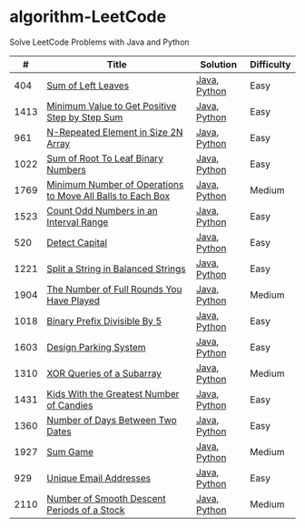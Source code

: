 # algorithm-LeetCode

Solve LeetCode Problems with Java and Python

| # | Title | Solution | Difficulty |
| - | ----- | -------- | ---------- |
| 404 | [Sum of Left Leaves](https://leetcode.com/problems/sum-of-left-leaves/) | [Java](./java/404/Solution.java), [Python](./python3/404/Solution.py) | Easy |
| 1413 | [Minimum Value to Get Positive Step by Step Sum](https://leetcode.com/problems/minimum-value-to-get-positive-step-by-step-sum/) | [Java](./java/1413/Solution.java), [Python](./python3/1413/Solution.py) | Easy |
| 961 | [N-Repeated Element in Size 2N Array](https://leetcode.com/problems/n-repeated-element-in-size-2n-array/) | [Java](./java/961/Solution.java), [Python](./python3/961/Solution.py) | Easy |
| 1022 | [Sum of Root To Leaf Binary Numbers](https://leetcode.com/problems/sum-of-root-to-leaf-binary-numbers/) | [Java](./java/1022/Solution.java), [Python](./python3/1022/Solution.py) | Easy |
| 1769 | [Minimum Number of Operations to Move All Balls to Each Box](https://leetcode.com/problems/minimum-number-of-operations-to-move-all-balls-to-each-box/) | [Java](./java/1769/Solution.java), [Python](./python3/1769/Solution.py) | Medium |
| 1523 | [Count Odd Numbers in an Interval Range](https://leetcode.com/problems/count-odd-numbers-in-an-interval-range/) | [Java](./java/1523/Solution.java), [Python](./python3/1523/Solution.py) | Easy |
| 520 | [Detect Capital](https://leetcode.com/problems/detect-capital/) | [Java](./java/520/Solution.java), [Python](./python3/520/Solution.py) | Easy |
| 1221 | [Split a String in Balanced Strings](https://leetcode.com/problems/split-a-string-in-balanced-strings/) | [Java](./java/1221/Solution.java), [Python](./python3/1221/Solution.py) | Easy |
| 1904 | [The Number of Full Rounds You Have Played](https://leetcode.com/problems/the-number-of-full-rounds-you-have-played/) | [Java](./java/1904/Solution.java), [Python](./python3/1904/Solution.py) | Medium |
| 1018 | [Binary Prefix Divisible By 5](https://leetcode.com/problems/binary-prefix-divisible-by-5/) | [Java](./java/1018/Solution.java), [Python](./python3/1018/Solution.py) | Easy |
| 1603 | [Design Parking System](https://leetcode.com/problems/design-parking-system/) | [Java](./java/1603/ParkingSystem.java), [Python](./python3/1603/ParkingSystem.py) | Easy |
| 1310 | [XOR Queries of a Subarray](https://leetcode.com/problems/xor-queries-of-a-subarray/) | [Java](./java/1310/Solution.java), [Python](./python3/1310/Solution.py) | Medium |
| 1431 | [Kids With the Greatest Number of Candies](https://leetcode.com/problems/kids-with-the-greatest-number-of-candies/) | [Java](./java/1431/Solution.java), [Python](./python3/1431/Solution.py) | Easy |
| 1360 | [Number of Days Between Two Dates](https://leetcode.com/problems/number-of-days-between-two-dates/) | [Java](./java/1360/Solution.java), [Python](./python3/1360/Solution.py) | Easy |
| 1927 | [Sum Game](https://leetcode.com/problems/sum-game/) | [Java](./java/1927/Solution.java), [Python](./python3/1927/Solution.py) | Medium |
| 929 | [Unique Email Addresses](https://leetcode.com/problems/unique-email-addresses/) | [Java](./java/929/Solution.java), [Python](./python3/929/Solution.py) | Easy |
| 2110 | [Number of Smooth Descent Periods of a Stock](https://leetcode.com/problems/number-of-smooth-descent-periods-of-a-stock/) | [Java](./java/2110/Solution.java), [Python](./python3/2110/Solution.py) | Medium |
